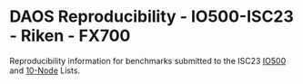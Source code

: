 # DAOS Reproducibility - IO500-ISC23 - Riken - FX700

Reproducibility information for benchmarks submitted to the ISC23
[IO500](https://io500.org/list/isc23/io500) and
[10-Node](https://io500.org/list/isc23/ten) Lists.


